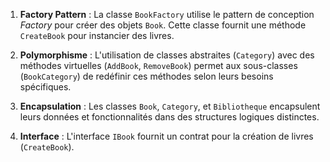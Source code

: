 1. **Factory Pattern** : La classe `BookFactory` utilise le pattern de conception _Factory_ pour créer des objets `Book`. Cette classe fournit une méthode `CreateBook` pour instancier des livres.
    
2. **Polymorphisme** : L'utilisation de classes abstraites (`Category`) avec des méthodes virtuelles (`AddBook`, `RemoveBook`) permet aux sous-classes (`BookCategory`) de redéfinir ces méthodes selon leurs besoins spécifiques.
    
3. **Encapsulation** : Les classes `Book`, `Category`, et `Bibliotheque` encapsulent leurs données et fonctionnalités dans des structures logiques distinctes.
    
4. **Interface** : L'interface `IBook` fournit un contrat pour la création de livres (`CreateBook`).


